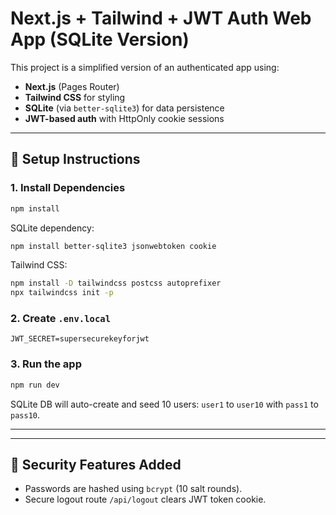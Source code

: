 # Next.js + Tailwind + JWT Auth Web App (SQLite Version)

This project is a simplified version of an authenticated app using:
- **Next.js** (Pages Router)
- **Tailwind CSS** for styling
- **SQLite** (via `better-sqlite3`) for data persistence
- **JWT-based auth** with HttpOnly cookie sessions

---

## 🔧 Setup Instructions

### 1. Install Dependencies

```bash
npm install
```

SQLite dependency:
```bash
npm install better-sqlite3 jsonwebtoken cookie
```

Tailwind CSS:
```bash
npm install -D tailwindcss postcss autoprefixer
npx tailwindcss init -p
```

### 2. Create `.env.local`

```env
JWT_SECRET=supersecurekeyforjwt
```

### 3. Run the app

```bash
npm run dev
```

SQLite DB will auto-create and seed 10 users: `user1` to `user10` with `pass1` to `pass10`.

---
---

## 🔐 Security Features Added

- Passwords are hashed using `bcrypt` (10 salt rounds).
- Secure logout route `/api/logout` clears JWT token cookie.

